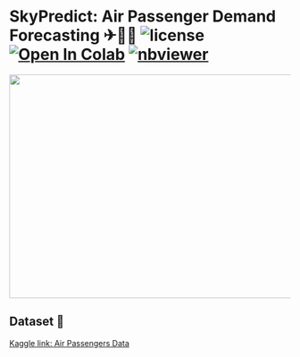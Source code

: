 # SkyPredict: Air Passenger Demand Forecasting ✈👨‍✈ ![license](https://img.shields.io/github/license/Pegah-Ardehkhani/Air-Passenger-Demand-Forecasting.svg) <a href="https://colab.research.google.com/github/Pegah-Ardehkhani/Air-Passenger-Demand-Forecasting/blob/main/SkyPredict%20-%20%20Air%20Passenger%20Demand%20Forecasting.ipynb" target="_parent\"><img src="https://colab.research.google.com/assets/colab-badge.svg" alt="Open In Colab"/></a> [![nbviewer](https://img.shields.io/badge/render-nbviewer-orange.svg)](http://nbviewer.org/github/Pegah-Ardehkhani/Air-Passenger-Demand-Forecasting/blob/main/SkyPredict%20-%20%20Air%20Passenger%20Demand%20Forecasting.ipynb)

<p align="center">
  <img width="600" height="400" src="https://static01.nyt.com/images/2020/04/16/travel/16-travel-arbitrage_gif/16-travel-arbitrage_gif-superJumbo.gif">
</p>


## Dataset 📔

[Kaggle link: Air Passengers Data](https://www.kaggle.com/datasets/rakannimer/air-passengers)
